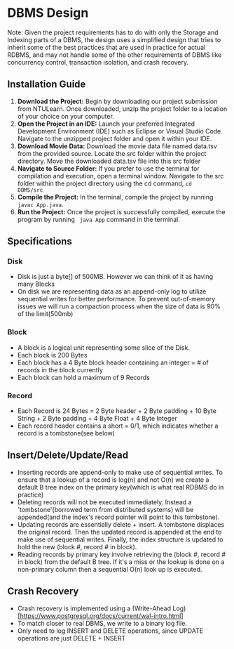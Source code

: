 # DBMS Design
  Note: Given the project requirements has to do with only the Storage and Indexing parts of a DBMS, the design uses a simplified design that tries to inherit some of the best practices that are used in practice for actual RDBMS, and may not handle some of the other requirements of DBMS like concurrency control, transaction isolation, and crash recovery.

  ## Installation Guide
  1. <b>Download the Project:</b> Begin by downloading our project submission from NTULearn. Once downloaded, unzip the project folder to a location of your choice on your computer.
  2. <b>Open the Project in an IDE:</b> Launch your preferred Integrated Development Environment (IDE) such as Eclipse or Visual Studio Code. Navigate to the unzipped project folder and open it within your IDE.
  3. <b>Download Movie Data:</b> Download the movie data file named data.tsv from the provided source. Locate the src folder within the project directory. Move the downloaded data.tsv file into this src folder
  4. <b>Navigate to Source Folder:</b> If you prefer to use the terminal for compilation and execution, open a terminal window. Navigate to the src folder within the project directory using the cd command, <code>cd DBMS/src</code>
  5. <b>Compile the Project:</b> In the terminal, compile the project by running <code>javac App.java</code>. 
  6. <b>Run the Project:</b> Once the project is successfully compiled, execute the program by running <code> java App</code> command in the terminal. 


  ## Specifications
  ### Disk
  - Disk is just a byte[] of 500MB. However we can think of it as having many Blocks
  - On disk we are representing data as an append-only log to utilize sequential writes for better performance. To prevent out-of-memory issues we will run a compaction process when the size of data is 90% of the limit(500mb)

  ### Block
  - A block is a logical unit representing some slice of the Disk.
  - Each block is 200 Bytes
  - Each block has a 4 Byte block header containing an integer = # of records in the block currently
  - Each block can hold a maximum of 9 Records

  ### Record
  - Each Record is 24 Bytes = 2 Byte header + 2 Byte padding + 10 Byte String + 2 Byte padding + 4 Byte Float + 4 Byte Integer
  - Each record header contains a short = 0/1, which indicates whether a record is a tombstone(see below)

  ## Insert/Delete/Update/Read
  - Inserting records are append-only to make use of sequential writes. To ensure that a lookup of a record is log(n) and not O(n) we create a default B tree index on the primary key(which is what real RDBMS do in practice)
  - Deleting records will not be executed immediately. Instead a 'tombstone'(borrowed term from distributed systems) will be appended(and the index's record pointer will point to this tombstone).
  - Updating records are essentially delete + insert. A tombstone displaces the original record. Then the updated record is appended at the end to make use of sequential writes. Finally, the index structure is updated to hold the new (block #, record # in block). 
  - Reading records by primary key involve retrieving the (block #, record # in block) from the default B tree. If it's a miss or the lookup is done on a non-primary column then a sequential O(n) look up is executed.

  ## Crash Recovery
  - Crash recovery is implemented using a (Write-Ahead Log)[https://www.postgresql.org/docs/current/wal-intro.html]
  - To match closer to real DBMS, we write to a binary log file.
  - Only need to log INSERT and DELETE operations, since UPDATE operations are just DELETE + INSERT
